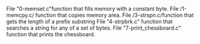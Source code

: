 File "0-memset.c"function that fills memory with a constant byte.
File /1-memcpy.c/ function that copies memory area.
File /3-strspn.c/function that gets the length of a prefix substring
File "4-strpbrk.c" function that searches a string for any of a set of bytes.
File "7-print_chessboard.c" function that prints the chessboard.
